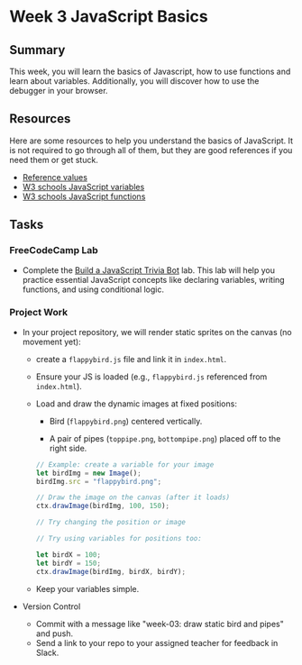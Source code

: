 # Week 3 JavaScript Basics

## Summary

This week, you will learn the basics of Javascript, how to use functions and learn about variables. Additionally, you will discover how to use the debugger in your browser.

## Resources

Here are some resources to help you understand the basics of JavaScript. It is not required to go through all of them, but they are good references if you need them or get stuck.

- [Reference values](https://ui.dev/primitive-vs-reference-values-in-javascript)
- [W3 schools JavaScript variables](https://www.w3schools.com/js/js_variables.asp)
- [W3 schools JavaScript functions](https://www.w3schools.com/js/js_functions.asp)

## Tasks

### FreeCodeCamp Lab

- Complete the [Build a JavaScript Trivia Bot](https://www.freecodecamp.org/learn/full-stack-developer/lab-javascript-trivia-bot/lab-javascript-trivia-bot) lab. This lab will help you practice essential JavaScript concepts like declaring variables, writing functions, and using conditional logic.

### Project Work

- In your project repository, we will render static sprites on the canvas (no movement yet):

  - create a `flappybird.js` file and link it in `index.html`.
  - Ensure your JS is loaded (e.g., `flappybird.js` referenced from `index.html`).

  - Load and draw the dynamic images at fixed positions:

    - Bird (`flappybird.png`) centered vertically.

    - A pair of pipes (`toppipe.png`, `bottompipe.png`) placed off to the right side.

    ```js
    // Example: create a variable for your image
    let birdImg = new Image();
    birdImg.src = "flappybird.png";

    // Draw the image on the canvas (after it loads)
    ctx.drawImage(birdImg, 100, 150);

    // Try changing the position or image

    // Try using variables for positions too:

    let birdX = 100;
    let birdY = 150;
    ctx.drawImage(birdImg, birdX, birdY);
    ```

  - Keep your variables simple.

- Version Control
  - Commit with a message like "week-03: draw static bird and pipes" and push.
  - Send a link to your repo to your assigned teacher for feedback in Slack.
